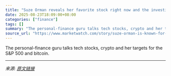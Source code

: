 ```yaml
---
title: "Suze Orman reveals her favorite stock right now and the investing mistake that shaped her strategy"
date: 2025-08-23T18:09:00+08:00
categories: ["finance"]
tags: []
summary: "The personal-finance guru talks tech stocks, crypto and her targets for the S&amp;P 500 and bitcoin."
source_url: "https://www.marketwatch.com/story/suze-orman-is-known-for-money-advice-now-shes-sharing-her-stock-picks-and-biggest-investing-mistake-62fcebbc?mod=mw_rss_topstories"
---
```


The personal-finance guru talks tech stocks, crypto and her targets for the S&amp;P 500 and bitcoin.

---

*来源: [原文链接](https://www.marketwatch.com/story/suze-orman-is-known-for-money-advice-now-shes-sharing-her-stock-picks-and-biggest-investing-mistake-62fcebbc?mod=mw_rss_topstories)*
